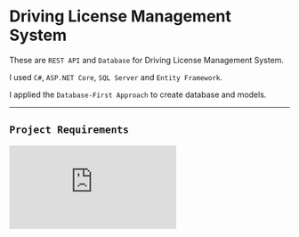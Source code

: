 # Driving License Management System

These are `REST API` and `Database` for Driving License Management System.

I used `C#`, `ASP.NET Core`, `SQL Server` and `Entity Framework`.

I applied the `Database-First Approach` to create database and models.


---

## `Project Requirements`

![Requirements](https://github.com/MohamedBadwy360/Driving-License-Management-System-Backend-Project/blob/main/Project%20Requirements/DVLD%20-%20Project%201%20-%20Requirements%20v1.docx.pdf)